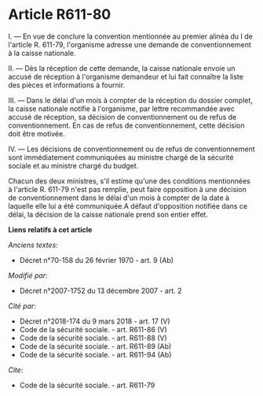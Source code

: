 # Article R611-80

I. ― En vue de conclure la convention mentionnée au premier alinéa du I de l'article R. 611-79, l'organisme adresse une
demande de conventionnement à la caisse nationale. 

II. ― Dès la réception de cette demande, la caisse nationale envoie un accusé de réception à l'organisme demandeur et lui
fait connaître la liste des pièces et informations à fournir. 

III. ― Dans le délai d'un mois à compter de la réception du dossier complet, la caisse nationale notifie à l'organisme, par
lettre recommandée avec accusé de réception, sa décision de conventionnement ou de refus de conventionnement. En cas de refus
de conventionnement, cette décision doit être motivée. 

IV. ― Les décisions de conventionnement ou de refus de conventionnement sont immédiatement communiquées au ministre chargé de
la sécurité sociale et au ministre chargé du budget. 

Chacun des deux ministres, s'il estime qu'une des conditions mentionnées à l'article R. 611-79 n'est pas remplie, peut faire
opposition à une décision de conventionnement dans le délai d'un mois à compter de la date à laquelle elle lui a été
communiquée.A défaut d'opposition notifiée dans ce délai, la décision de la caisse nationale prend son entier effet.

**Liens relatifs à cet article**

_Anciens textes_:

  - Décret n°70-158 du 26 février 1970 - art. 9 (Ab)

_Modifié par_:

  - Décret n°2007-1752 du 13 décembre 2007 - art. 2

_Cité par_:

  - Décret n°2018-174 du 9 mars 2018 - art. 17 (V)
  - Code de la sécurité sociale. - art. R611-86 (V)
  - Code de la sécurité sociale. - art. R611-88 (V)
  - Code de la sécurité sociale. - art. R611-89 (Ab)
  - Code de la sécurité sociale. - art. R611-94 (Ab)

_Cite_:

  - Code de la sécurité sociale. - art. R611-79
